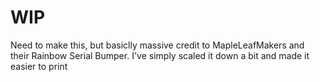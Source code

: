 # WIP 

Need to make this, but basiclly massive credit to MapleLeafMakers and their Rainbow Serial Bumper. I've simply scaled it down a bit and made it easier to print

